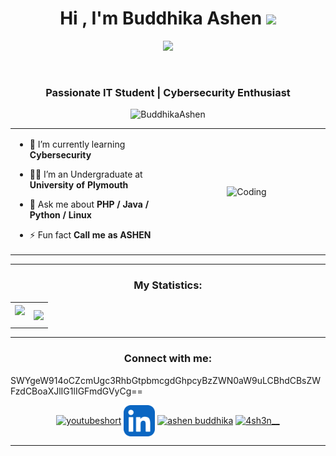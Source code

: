 <h1 align="center"><b>Hi , I'm Buddhika Ashen </b><img src="https://media.giphy.com/media/hvRJCLFzcasrR4ia7z/giphy.gif" width="35"></h1>

<p align="center">
  <a href="https://github.com/DenverCoder1/readme-typing-svg"><img src="https://readme-typing-svg.herokuapp.com?font=Time+New+Roman&color=cyan&size=25&center=true&vCenter=true&width=600&height=100&lines=Welcome&hearts;++;Self-taught+Back-End+Developer,;Computer+Security+Student,;CTF+Player,;Active+Learner/Researcher,;Love+to+learn+new+stuffs..<3"></a>
</p>
<br>

<h3 align="center">Passionate IT Student | Cybersecurity Enthusiast</h3>
<p align="center"> <img src="https://komarev.com/ghpvc/?username=BuddhikaAshen&label=Profile%20views&color=0e75b6&style=flat" alt="BuddhikaAshen" /> </p>

<table align="center">
<tr border="none">
<td width="50%" align="left">
  
- 🌱 I’m currently learning **Cybersecurity**

- 🧑‍🎓 I’m an Undergraduate at **University of Plymouth**

- 💬 Ask me about **PHP / Java / Python / Linux**
  
- ⚡ Fun fact **Call me as ASHEN**

</td>
<td width="50%" align="center">

  <img align="center" alt="Coding" width="450" src="https://repository-images.githubusercontent.com/588181932/e36ec678-7984-4cdd-8e4c-a3932772ff8e">

  
  </td>
</tr>
</table>

---

<h3 align="center">My Statistics:</h3>
<p align="center">
<table align="center">
<tr border="none">
<td width="50%" align="center">
  
  <img  align="center"  src="https://github-readme-stats.vercel.app/api?username=BuddhikaAshen&theme=dark&show_icons=true&count_private=true" />
  <br></br>
  
</td>
<td width="50%" align="center">

<img align="center" src="https://github-readme-stats.vercel.app/api/top-langs/?username=BuddhikaAshen&theme=dark&hide_border=false&langs_count=10&cache_seconds=1800"/>

  
  </td>

</tr>
</table>

---

<h3 align="center">Connect with me:</h3>
<p>SWYgeW914oCZcmUgc3RhbGtpbmcgdGhpcyBzZWN0aW9uLCBhdCBsZWFzdCBoaXJlIG1lIGFmdGVyCg==</p>
<p align="center">
<a href="https://www.youtube.com/@youtubeshort2068" target="blank"><img align="center" src="https://static-00.iconduck.com/assets.00/youtube-icon-2048x2048-gedp2icy.png" alt="youtubeshort" height="50" width="50" /></a>
<a href="https://www.linkedin.com/in/buddhika-ashen-935257216/" target="blank"><img align="center" src="https://github.com/tandpfun/skill-icons/blob/main/icons/LinkedIn.svg" alt="buddhika-ashen" height="50" width="50" /></a>
<a href="https://www.facebook.com/share/15VnmDmDcd/" target="blank"><img align="center" src="https://raw.githubusercontent.com/rahuldkjain/github-profile-readme-generator/master/src/images/icons/Social/facebook.svg" alt="ashen buddhika" height="50" width="50" /></a>
<a href="https://www.instagram.com/4sh3n__?utm_source=qr&igsh=MXNiM3FqOGMzYWx3MA==" target="blank"><img align="center" src="https://www.edigitalagency.com.au/wp-content/uploads/new-Instagram-icon-png-full-colour.png" alt="4sh3n__" height="50" width="50" /></a>
</p>

---
